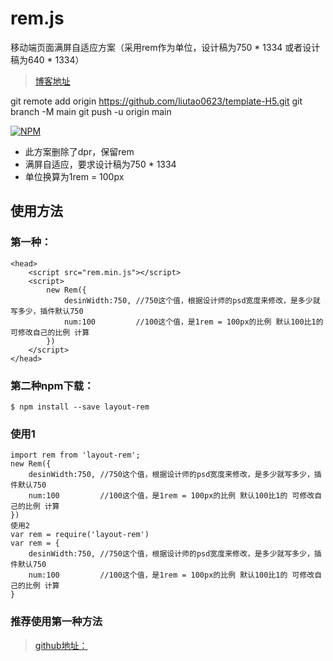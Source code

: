 # rem.js
移动端页面满屏自适应方案（采用rem作为单位，设计稿为750 * 1334 或者设计稿为640 * 1334）
> [博客地址](http://www.jiaoyiba.cc)


git remote add origin https://github.com/liutao0623/template-H5.git
git branch -M main
git push -u origin main

[![NPM](https://nodei.co/npm/layout-rem.png?downloads=true&downloadRank=true&stars=true)](https://nodei.co/npm/layout-rem/)
* 此方案删除了dpr，保留rem
* 满屏自适应，要求设计稿为750 * 1334
* 单位换算为1rem = 100px

## 使用方法
### 第一种：
    <head>
        <script src="rem.min.js"></script>
        <script>
            new Rem({
                desinWidth:750, //750这个值，根据设计师的psd宽度来修改，是多少就写多少，插件默认750 
                num:100         //100这个值，是1rem = 100px的比例 默认100比1的 可修改自己的比例 计算
            })
        </script>
    </head>
### 第二种npm下载：
    $ npm install --save layout-rem
### 使用1
    import rem from 'layout-rem';
    new Rem({
        desinWidth:750, //750这个值，根据设计师的psd宽度来修改，是多少就写多少，插件默认750 
        num:100         //100这个值，是1rem = 100px的比例 默认100比1的 可修改自己的比例 计算
    })
    使用2
    var rem = require('layout-rem')
    var rem = {
        desinWidth:750, //750这个值，根据设计师的psd宽度来修改，是多少就写多少，插件默认750 
        num:100         //100这个值，是1rem = 100px的比例 默认100比1的 可修改自己的比例 计算
    }
    
### 推荐使用第一种方法

> [github地址：](https://github.com/souying/layout-remc)